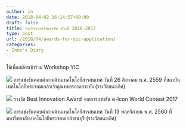 ```yaml
---
author: in
date: 2018-04-02 16:14:57+00:00
draft: false
title: รางวัลจากการแข่งขัน ช่วงปี 2016-2017
type: post
url: /2018/04/awards-for-yic-application/
categories:
- Innn's Diary
---
```


ใช้เพื่อสมัครเข้าร่วม Workshop YIC

<!-- more -->

![](https://www.cyruszhang.com/wp-content/uploads/2018/04/1-1024x768.jpg)
การแข่งขันตอบคำถามด้านเทคโนโลยีสารสนเทศ วันที่ 26 สิงหาคม พ.ศ. 2559 ที่สถาบันเทคโนโลยีพระจอมเกล้าเจ้าคุณทหารลาดกระบัง (รางวัลชนะเลิศ)

![](https://www.cyruszhang.com/wp-content/uploads/2018/04/4-768x1024.jpg)
รางวัล Best Innovation Award จากการแข่งขัน e-Icon World Contest 2017

![](https://www.cyruszhang.com/wp-content/uploads/2018/04/2-1024x768.jpg)
การแข่งขันตอบคำถามด้านเทคโนโลยีสารสนเทศ วันที่ 13 พฤศจิกายน พ.ศ. 2560 ที่มหาวิทยาลัยเทคโนโลยีพระจอมเกล้าธนบุรี (รางวัลชนะเลิศ)

